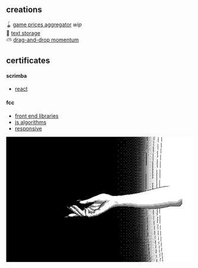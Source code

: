 ## creations

🪀 [game prices aggregator](https://chipper-froyo-bd2665.netlify.app/) *wip*  
📒 [text storage](https://lt-text-exchanger.herokuapp.com/)  
⛅ [drag-and-drop momentum](https://lt-momentum-clone.netlify.app/)  

## certificates

#### scrimba

- [react](https://scrimba.com/certificate/uqREz7U9/greact)  

#### fcc

- [front end libraries](https://www.freecodecamp.org/certification/altsep/front-end-development-libraries) 
- [js algorithms](https://www.freecodecamp.org/certification/altsep/javascript-algorithms-and-data-structures) 
- [responsive](https://www.freecodecamp.org/certification/altsep/responsive-web-design)  

[![(c) unomoralez](unomoralez-beckon.gif)](http://altsep.vercel.app/)
